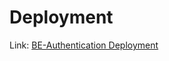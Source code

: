 # Deployment

Link: [BE-Authentication Deployment](https://judicial-raeann-be-authentication-7dd4af9e.koyeb.app/)